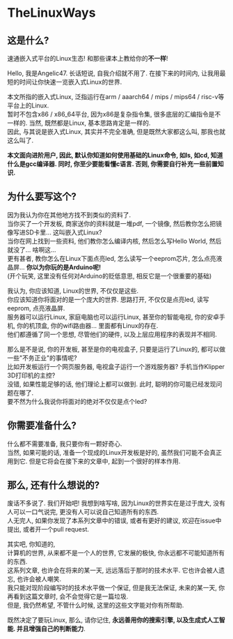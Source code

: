 # TheLinuxWays

## 这是什么?
速通嵌入式平台的Linux生态! 和那些课本上教给你的**不一样**!  

Hello, 我是Angelic47. 长话短说, 自我介绍就不用了. 在接下来的时间内, 让我用最短的时间让你快速一览嵌入式Linux的世界.  

本文所指的嵌入式Linux, 泛指运行在arm / aaarch64 / mips / mips64 / risc-v等平台上的Linux.  
暂时不包含x86 / x86_64平台, 因为x86是复杂指令集, 很多底层的汇编指令是不一样的. 当然, 既然都是Linux, 基本思路肯定是一样的.  
因此, 与其说是嵌入式Linux, 其实并不完全准确, 但是既然大家都这么叫, 那我也就这么叫了.  

**本文面向进阶用户, 因此, 默认你知道如何使用基础的Linux命令, 如ls, 如cd, 知道什么是gcc编译器. 同时, 你至少要能看懂c语言. 否则, 你需要自行补充一些前置知识.**  

## 为什么要写这个?
因为我认为你在其他地方找不到类似的资料了.  
当你买了一个开发板, 商家送你的资料就是一堆pdf, 一个镜像, 然后教你怎么把镜像写进SD卡里... 这叫嵌入式Linux?  
当你在网上找到一些资料, 他们教你怎么编译内核, 然后怎么写Hello World, 然后就没了... 啥啊这...  
更有甚者, 教你怎么在Linux下面点亮led, 怎么读写一个eeprom芯片, 怎么点亮液晶屏... **你以为你玩的是Arduino呢!**  
(开个玩笑, 这里没有任何对Arduino的贬低意思, 相反它是一个很重要的基础)  

我认为, 你应该知道, Linux的世界, 不仅仅是这些.  
你应该知道你将面对的是一个庞大的世界. 思路打开, 不仅仅是点亮led, 读写eeprom, 点亮液晶屏.  
服务器可以运行Linux, 家庭电脑也可以运行Linux, 甚至你的智能电视, 你的安卓手机, 你的机顶盒, 你的wifi路由器... 里面都有Linux的存在.  
他们都遵循了同一个思想, 尽管他们的硬件, 以及上层应用程序的表现并不相同.  

那么是不是说, 你的开发板, 甚至是你的电视盒子, 只要是运行了Linux的, 都可以做一些"不务正业"的事情呢?  
比如开发板运行一个网页服务器, 电视盒子运行一个游戏服务器? 手机当作Klipper 3D打印机的主控?  
没错, 如果性能足够的话, 他们理论上都可以做到. 此时, 聪明的你可能已经发现问题在哪了.  
要不然为什么我说你将面对的绝对不仅仅是点个led? 

## 你需要准备什么?
什么都不需要准备, 我只要你有一颗好奇心.  
当然, 如果可能的话, 准备一个现成的Linux开发板是好的, 虽然我们可能不会真正用到它. 但是它将会在接下来的文章中, 起到一个很好的样本作用.  

## 那么, 还有什么想说的?
废话不多说了. 我们开始吧! 我想到啥写啥, 因为Linux的世界实在是过于庞大, 没有人可以一口气说完, 更没有人可以说自己知道所有的东西.  
人无完人, 如果你发现了本系列文章中的错误, 或者有更好的建议, 欢迎在issue中提出, 或者开一个pull request.  

其实吧, 你知道的,  
计算机的世界, 从来都不是一个人的世界, 它发展的极快, 你永远都不可能知道所有的东西.  
这系列文章, 也许会在将来的某一天, 远远落后于那时的技术水平. 它也许会被人遗忘, 也许会被人嘲笑.  
我只能对现阶段编写时的技术水平做一个保证, 但是我无法保证, 未来的某一天, 你再看到这篇文章时, 会不会觉得它是一篇垃圾.  
但是, 我仍然希望, 不管什么时候, 这里的这些文字能对你有所帮助.  

既然决定了要玩Linux, 那么, 请你记住, **永远善用你的搜索引擎, 以及生成式人工智能. 并且增强自己的判断能力**.